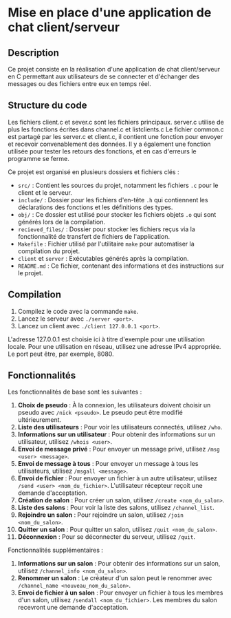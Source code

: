 # Mise en place d'une application de chat client/serveur

## Description

Ce projet consiste en la réalisation d'une application de chat client/serveur en C permettant aux utilisateurs de se connecter et d'échanger des messages ou des fichiers entre eux en temps réel.

## Structure du code

Les fichiers client.c et sever.c sont les fichiers principaux. server.c utilise de plus les fonctions écrites dans channel.c et listclients.c
Le fichier common.c est partagé par les server.c et client.c, il contient une fonction pour envoyer et recevoir convenablement des données. Il y a également une fonction utilisée pour tester les retours des fonctions, et en cas d'erreurs le programme se ferme.

Ce projet est organisé en plusieurs dossiers et fichiers clés :

- `src/` : Contient les sources du projet, notamment les fichiers `.c` pour le client et le serveur.
- `include/` : Dossier pour les fichiers d'en-tête `.h` qui contiennent les déclarations des fonctions et les définitions des types.
- `obj/` : Ce dossier est utilisé pour stocker les fichiers objets `.o` qui sont générés lors de la compilation.
- `recieved_files/` : Dossier pour stocker les fichiers reçus via la fonctionnalité de transfert de fichiers de l'application.
- `Makefile` : Fichier utilisé par l'utilitaire `make` pour automatiser la compilation du projet.
- `client` et `server` : Exécutables générés après la compilation.
- `README.md` : Ce fichier, contenant des informations et des instructions sur le projet.


## Compilation
1. Compilez le code avec la commande `make`.
2. Lancez le serveur avec `./server <port>`.
3. Lancez un client avec `./client 127.0.0.1 <port>`.

L'adresse 127.0.0.1 est choisie ici à titre d'exemple pour une utilisation locale. Pour une utilisation en réseau, utilisez une adresse IPv4 appropriée. Le port peut être, par exemple, 8080.

## Fonctionnalités

Les fonctionnalités de base sont les suivantes :

1. **Choix de pseudo** : À la connexion, les utilisateurs doivent choisir un pseudo avec `/nick <pseudo>`. Le pseudo peut être modifié ultérieurement.
2. **Liste des utilisateurs** : Pour voir les utilisateurs connectés, utilisez `/who`.
3. **Informations sur un utilisateur** : Pour obtenir des informations sur un utilisateur, utilisez `/whois <user>`.
4. **Envoi de message privé** : Pour envoyer un message privé, utilisez `/msg <user> <message>`.
5. **Envoi de message à tous** : Pour envoyer un message à tous les utilisateurs, utilisez `/msgall <message>`.
6. **Envoi de fichier** : Pour envoyer un fichier à un autre utilisateur, utilisez `/send <user> <nom_du_fichier>`. L'utilisateur récepteur reçoit une demande d'acceptation.
7. **Création de salon** : Pour créer un salon, utilisez `/create <nom_du_salon>`.
8. **Liste des salons** : Pour voir la liste des salons, utilisez `/channel_list`.
9. **Rejoindre un salon** : Pour rejoindre un salon, utilisez `/join <nom_du_salon>`.
10. **Quitter un salon** : Pour quitter un salon, utilisez `/quit <nom_du_salon>`.
11. **Déconnexion** : Pour se déconnecter du serveur, utilisez `/quit`.

Fonctionnalités supplémentaires :
1. **Informations sur un salon** : Pour obtenir des informations sur un salon, utilisez `/channel_info <nom_du_salon>`.
2. **Renommer un salon** : Le créateur d'un salon peut le renommer avec `/channel_name <nouveau_nom_du_salon>`.
3. **Envoi de fichier à un salon** : Pour envoyer un fichier à tous les membres d'un salon, utilisez `/sendall <nom_du_fichier>`. Les membres du salon recevront une demande d'acceptation.